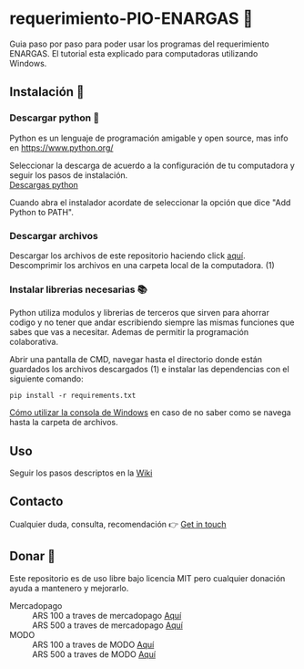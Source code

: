 # requerimiento-PIO-ENARGAS :memo:

Guia paso por paso para poder usar los programas del requerimiento ENARGAS.
El tutorial esta explicado para computadoras utilizando Windows.

## Instalación :wrench:

### Descargar python :snake:
Python es un lenguaje de programación amigable y open source, mas info en <a href="https://www.python.org/">https://www.python.org/</a>

Seleccionar la descarga de acuerdo a la configuración de tu computadora y seguir los pasos de instalación.<br>
<a href="https://www.python.org/downloads/">Descargas python</a><br>

Cuando abra el instalador acordate de seleccionar la opción que dice "Add Python to PATH".

### Descargar archivos
Descargar los archivos de este repositorio haciendo click <a href="https://github.com/yagopajarino/requerimiento-PIO-ENARGAS/archive/refs/heads/main.zip">aquí</a>.
Descomprimir los archivos en una carpeta local de la computadora. (1)

### Instalar librerias necesarias :books:
Python utiliza modulos y librerias de terceros que sirven para ahorrar codigo y no tener que andar escribiendo siempre las mismas funciones que sabes que vas a necesitar. Ademas de permitir la programación colaborativa.

Abrir una pantalla de CMD, navegar hasta el directorio donde están guardados los archivos descargados (1) e instalar las dependencias con el siguiente comando:

```
pip install -r requirements.txt
```

<a href="http://www.falconmasters.com/offtopic/como-utilizar-consola-de-windows/">Cómo utilizar la consola de Windows</a> en caso de no saber como se navega hasta la carpeta de archivos.

## Uso
Seguir los pasos descriptos en la <a href="https://github.com/yagopajarino/requerimiento-PIO-ENARGAS/wiki">Wiki</a>

## Contacto 
Cualquier duda, consulta, recomendación :point_right: <a href="yagopajarino.com.ar/contac">Get in touch</a>

## Donar :money_with_wings:
Este repositorio es de uso libre bajo licencia MIT pero cualquier donación ayuda a mantenero y mejorarlo.

<dl>
  <dt>Mercadopago</dt>
  <dd>ARS 100 a traves de mercadopago <a href="https://mpago.la/1ajy5gq">Aquí</a></dd>
  <dd>ARS 500 a traves de mercadopago <a href="https://mpago.la/1ZDRLo4">Aquí</a></dd>
  <dt>MODO</dt>
  <dd>ARS 100 a traves de MODO <a href="https://www.modo.com.ar/coupon/?id=4DMw4lAphaiczkIDm4J7XU">Aquí</a></dd>
  <dd>ARS 500 a traves de MODO <a href="https://www.modo.com.ar/coupon/?id=LTCa2l9PtoqujxnMiGawL">Aquí</a></dd>
</dl>
 
